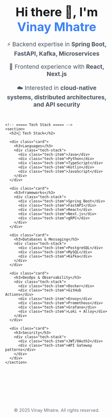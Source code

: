 <!DOCTYPE html>
<html lang="en">
<head>
  <meta charset="UTF-8">
  <meta name="viewport" content="width=device-width, initial-scale=1.0">
  <title>Vinay Mhatre | Portfolio</title>
  <link href="https://fonts.googleapis.com/css2?family=Inter:wght@400;600;700&display=swap" rel="stylesheet">
  <style>
    /* ===== Global Styles ===== */
    * {
      margin: 0;
      padding: 0;
      box-sizing: border-box;
      font-family: 'Inter', sans-serif;
    }

    body {
      background-color: #f8f9fa;
      color: #1f2937;
      line-height: 1.6;
    }

    a {
      color: #3b82f6;
      text-decoration: none;
    }

    a:hover {
      text-decoration: underline;
    }

    /* ===== Container ===== */
    .container {
      max-width: 900px;
      margin: 0 auto;
      padding: 2rem;
    }

    /* ===== Header ===== */
    header {
      text-align: center;
      margin-bottom: 3rem;
    }

    header h1 {
      font-size: 2.5rem;
      margin-bottom: 0.5rem;
    }

    header p {
      font-size: 1.2rem;
      color: #4b5563;
    }

    /* ===== Section Titles ===== */
    h2 {
      font-size: 1.8rem;
      margin-bottom: 1rem;
      color: #111827;
      border-bottom: 2px solid #3b82f6;
      display: inline-block;
      padding-bottom: 0.2rem;
    }

    /* ===== Tech Stack ===== */
    .tech-stack {
      display: flex;
      flex-wrap: wrap;
      gap: 1rem;
      margin-top: 1rem;
    }

    .tech-item {
      background-color: #e0f2fe;
      color: #0369a1;
      padding: 0.5rem 1rem;
      border-radius: 8px;
      font-weight: 600;
      transition: transform 0.2s ease;
    }

    .tech-item:hover {
      transform: translateY(-3px);
    }

    /* ===== Cards ===== */
    .card {
      background-color: #ffffff;
      border-radius: 12px;
      padding: 1.5rem;
      margin-bottom: 1.5rem;
      box-shadow: 0 4px 6px rgba(0,0,0,0.1);
      transition: transform 0.2s ease, box-shadow 0.2s ease;
    }

    .card:hover {
      transform: translateY(-5px);
      box-shadow: 0 8px 16px rgba(0,0,0,0.15);
    }

    /* ===== Footer ===== */
    footer {
      text-align: center;
      margin-top: 4rem;
      padding: 2rem 0;
      color: #6b7280;
      font-size: 0.9rem;
    }

    /* ===== Highlights ===== */
    .highlight {
      color: #3b82f6;
      font-weight: 700;
    }

    /* ===== Responsive ===== */
    @media (max-width: 600px) {
      header h1 {
        font-size: 2rem;
      }

      h2 {
        font-size: 1.5rem;
      }
    }
  </style>
</head>
<body>
  <div class="container">
    <!-- ===== Header ===== -->
    <header>
      <h1>Hi there 👋, I'm <span class="highlight">Vinay Mhatre</span></h1>
      <p>⚡ Backend expertise in <strong>Spring Boot, FastAPI, Kafka, Microservices</strong></p>
      <p>🎨 Frontend experience with <strong>React, Next.js</strong></p>
      <p>☁️ Interested in <strong>cloud-native systems, distributed architectures, and API security</strong></p>
    </header>

    <!-- ===== Tech Stack ===== -->
    <section>
      <h2>🔧 Tech Stack</h2>

      <div class="card">
        <h3>Languages</h3>
        <div class="tech-stack">
          <div class="tech-item">Java</div>
          <div class="tech-item">Python</div>
          <div class="tech-item">TypeScript</div>
          <div class="tech-item">Kotlin</div>
          <div class="tech-item">JavaScript</div>
        </div>
      </div>

      <div class="card">
        <h3>Frameworks</h3>
        <div class="tech-stack">
          <div class="tech-item">Spring Boot</div>
          <div class="tech-item">FastAPI</div>
          <div class="tech-item">React</div>
          <div class="tech-item">Next.js</div>
          <div class="tech-item">gRPC</div>
        </div>
      </div>

      <div class="card">
        <h3>Databases & Messaging</h3>
        <div class="tech-stack">
          <div class="tech-item">PostgreSQL</div>
          <div class="tech-item">MySQL</div>
          <div class="tech-item">Kafka</div>
        </div>
      </div>

      <div class="card">
        <h3>DevOps & Observability</h3>
        <div class="tech-stack">
          <div class="tech-item">Docker</div>
          <div class="tech-item">GitHub Actions</div>
          <div class="tech-item">Envoy</div>
          <div class="tech-item">Prometheus</div>
          <div class="tech-item">Grafana</div>
          <div class="tech-item">Loki + Alloy</div>
        </div>
      </div>

      <div class="card">
        <h3>Security</h3>
        <div class="tech-stack">
          <div class="tech-item">JWT/OAuth2</div>
          <div class="tech-item">API Gateway patterns</div>
        </div>
      </div>
    </section>
  </div>

  <!-- ===== Footer ===== -->
  <footer>
    &copy; 2025 Vinay Mhatre. All rights reserved.
  </footer>

  <script>
    // Optional JS: Smooth scroll or interactive animations can go here
    console.log("Portfolio loaded successfully!");
  </script>
</body>
</html>
